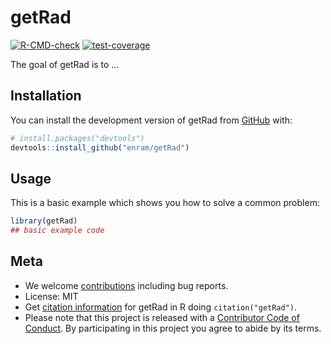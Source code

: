 
<!-- README.md is generated from README.Rmd. Please edit that file -->

# getRad

<!-- badges: start -->

[![R-CMD-check](https://github.com/enram/getRad/actions/workflows/R-CMD-check.yaml/badge.svg)](https://github.com/enram/getRad/actions/workflows/R-CMD-check.yaml)
[![test-coverage](https://github.com/enram/getRad/actions/workflows/test-coverage.yaml/badge.svg)](https://github.com/enram/getRad/actions/workflows/test-coverage.yaml)
<!-- badges: end -->

The goal of getRad is to …

## Installation

You can install the development version of getRad from
[GitHub](https://github.com/) with:

``` r
# install.packages("devtools")
devtools::install_github("enram/getRad")
```

## Usage

This is a basic example which shows you how to solve a common problem:

``` r
library(getRad)
## basic example code
```

## Meta

- We welcome
  [contributions](https://enram.github.io/getRad/CONTRIBUTING.html)
  including bug reports.
- License: MIT
- Get [citation
  information](https://enram.github.io/getRad/authors.html#citation) for
  getRad in R doing `citation("getRad")`.
- Please note that this project is released with a [Contributor Code of
  Conduct](https://enram.github.io/getRad/CODE_OF_CONDUCT.html). By
  participating in this project you agree to abide by its terms.
